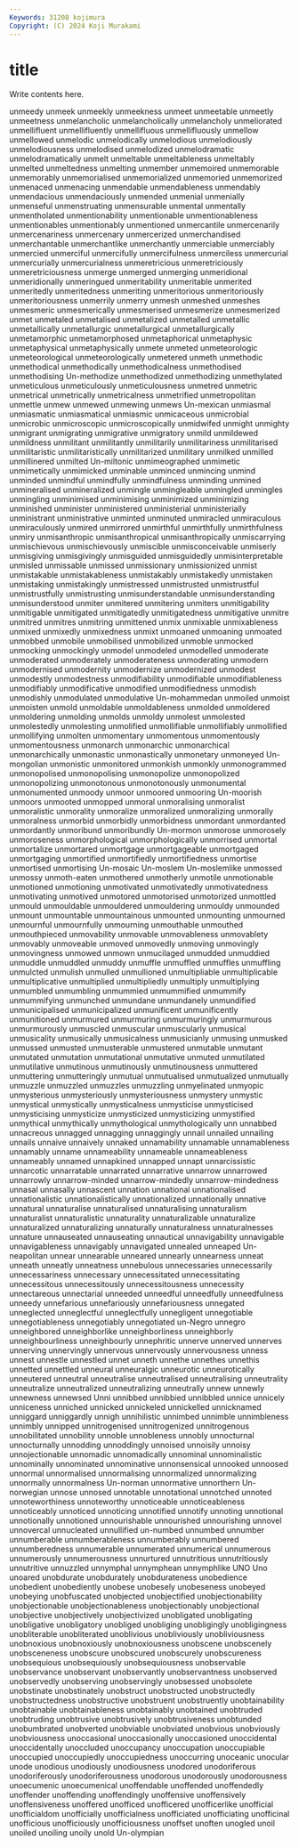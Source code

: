 ```yaml
---
Keywords: 31208 kojimura
Copyright: (C) 2024 Koji Murakami
---
```


# title

Write contents here.



unmeedy unmeek unmeekly
unmeekness unmeet unmeetable unmeetly unmeetness unmelancholic unmelancholically unmelancholy unmeliorated unmellifluent
unmellifluently unmellifluous unmellifluously unmellow unmellowed unmelodic unmelodically unmelodious unmelodiously unmelodiousness
unmelodised unmelodized unmelodramatic unmelodramatically unmelt unmeltable unmeltableness unmeltably unmelted unmeltedness
unmelting unmember unmemoired unmemorable unmemorably unmemorialised unmemorialized unmemoried unmemorized unmenaced
unmenacing unmendable unmendableness unmendably unmendacious unmendaciously unmended unmenial unmenially unmenseful
unmenstruating unmensurable unmental unmentally unmentholated unmentionability unmentionable unmentionableness unmentionables unmentionably
unmentioned unmercantile unmercenarily unmercenariness unmercenary unmercerized unmerchandised unmerchantable unmerchantlike unmerchantly
unmerciable unmerciably unmercied unmerciful unmercifully unmercifulness unmerciless unmercurial unmercurially unmercurialness
unmeretricious unmeretriciously unmeretriciousness unmerge unmerged unmerging unmeridional unmeridionally unmeringued unmeritability
unmeritable unmerited unmeritedly unmeritedness unmeriting unmeritorious unmeritoriously unmeritoriousness unmerrily unmerry
unmesh unmeshed unmeshes unmesmeric unmesmerically unmesmerised unmesmerize unmesmerized unmet unmetaled
unmetalised unmetalized unmetalled unmetallic unmetallically unmetallurgic unmetallurgical unmetallurgically unmetamorphic unmetamorphosed
unmetaphorical unmetaphysic unmetaphysical unmetaphysically unmete unmeted unmeteorologic unmeteorological unmeteorologically unmetered
unmeth unmethodic unmethodical unmethodically unmethodicalness unmethodised unmethodising Un-methodize unmethodized unmethodizing
unmethylated unmeticulous unmeticulously unmeticulousness unmetred unmetric unmetrical unmetrically unmetricalness unmetrified
unmetropolitan unmettle unmew unmewed unmewing unmews Un-mexican unmiasmal unmiasmatic unmiasmatical
unmiasmic unmicaceous unmicrobial unmicrobic unmicroscopic unmicroscopically unmidwifed unmight unmighty unmigrant
unmigrating unmigrative unmigratory unmild unmildewed unmildness unmilitant unmilitantly unmilitarily unmilitariness
unmilitarised unmilitaristic unmilitaristically unmilitarized unmilitary unmilked unmilled unmillinered unmilted Un-miltonic
unmimeographed unmimetic unmimetically unmimicked unminable unminced unmincing unmind unminded unmindful
unmindfully unmindfulness unminding unmined unmineralised unmineralized unmingle unmingleable unmingled unmingles
unmingling unminimised unminimising unminimized unminimizing unminished unminister unministered unministerial unministerially
unministrant unministrative unminted unminuted unmiracled unmiraculous unmiraculously unmired unmirrored unmirthful
unmirthfully unmirthfulness unmiry unmisanthropic unmisanthropical unmisanthropically unmiscarrying unmischievous unmischievously unmiscible
unmisconceivable unmiserly unmisgiving unmisgivingly unmisguided unmisguidedly unmisinterpretable unmisled unmissable unmissed
unmissionary unmissionized unmist unmistakable unmistakableness unmistakably unmistakedly unmistaken unmistaking unmistakingly
unmistressed unmistrusted unmistrustful unmistrustfully unmistrusting unmisunderstandable unmisunderstanding unmisunderstood unmiter unmitered
unmitering unmiters unmitigability unmitigable unmitigated unmitigatedly unmitigatedness unmitigative unmitre unmitred
unmitres unmitring unmittened unmix unmixable unmixableness unmixed unmixedly unmixedness unmixt
unmoaned unmoaning unmoated unmobbed unmobile unmobilised unmobilized unmoble unmocked unmocking
unmockingly unmodel unmodeled unmodelled unmoderate unmoderated unmoderately unmoderateness unmoderating unmodern
unmodernised unmodernity unmodernize unmodernized unmodest unmodestly unmodestness unmodifiability unmodifiable unmodifiableness
unmodifiably unmodificative unmodified unmodifiedness unmodish unmodishly unmodulated unmodulative Un-mohammedan unmoiled
unmoist unmoisten unmold unmoldable unmoldableness unmolded unmoldered unmoldering unmolding unmolds
unmoldy unmolest unmolested unmolestedly unmolesting unmolified unmollifiable unmollifiably unmollified unmollifying
unmolten unmomentary unmomentous unmomentously unmomentousness unmonarch unmonarchic unmonarchical unmonarchically unmonastic
unmonastically unmonetary unmoneyed Un-mongolian unmonistic unmonitored unmonkish unmonkly unmonogrammed unmonopolised
unmonopolising unmonopolize unmonopolized unmonopolizing unmonotonous unmonotonously unmonumental unmonumented unmoody unmoor
unmoored unmooring Un-moorish unmoors unmooted unmopped unmoral unmoralising unmoralist unmoralistic
unmorality unmoralize unmoralized unmoralizing unmorally unmoralness unmorbid unmorbidly unmorbidness unmordant
unmordanted unmordantly unmoribund unmoribundly Un-mormon unmorose unmorosely unmoroseness unmorphological unmorphologically
unmorrised unmortal unmortalize unmortared unmortgage unmortgageable unmortgaged unmortgaging unmortified unmortifiedly
unmortifiedness unmortise unmortised unmortising Un-mosaic Un-moslem Un-moslemlike unmossed unmossy unmoth-eaten
unmothered unmotherly unmotile unmotionable unmotioned unmotioning unmotivated unmotivatedly unmotivatedness unmotivating
unmotived unmotored unmotorised unmotorized unmottled unmould unmouldable unmouldered unmouldering unmouldy
unmounded unmount unmountable unmountainous unmounted unmounting unmourned unmournful unmournfully unmourning
unmouthable unmouthed unmouthpieced unmovability unmovable unmovableness unmovablety unmovably unmoveable unmoved
unmovedly unmoving unmovingly unmovingness unmowed unmown unmucilaged unmudded unmuddied unmuddle
unmuddled unmuddy unmuffle unmuffled unmuffles unmuffling unmulcted unmulish unmulled unmullioned
unmultipliable unmultiplicable unmultiplicative unmultiplied unmultipliedly unmultiply unmultiplying unmumbled unmumbling unmummied
unmummified unmummify unmummifying unmunched unmundane unmundanely unmundified unmunicipalised unmunicipalized unmunificent
unmunificently unmunitioned unmurmured unmurmuring unmurmuringly unmurmurous unmurmurously unmuscled unmuscular unmuscularly
unmusical unmusicality unmusically unmusicalness unmusicianly unmusing unmusked unmussed unmusted unmusterable
unmustered unmutable unmutant unmutated unmutation unmutational unmutative unmuted unmutilated unmutilative
unmutinous unmutinously unmutinousness unmuttered unmuttering unmutteringly unmutual unmutualised unmutualized unmutually
unmuzzle unmuzzled unmuzzles unmuzzling unmyelinated unmyopic unmysterious unmysteriously unmysteriousness unmystery
unmystic unmystical unmystically unmysticalness unmysticise unmysticised unmysticising unmysticize unmysticized unmysticizing
unmystified unmythical unmythically unmythological unmythologically unn unnabbed unnacreous unnagged unnagging
unnaggingly unnail unnailed unnailing unnails unnaive unnaively unnaked unnamability unnamable
unnamableness unnamably unname unnameability unnameable unnameableness unnameably unnamed unnapkined unnapped
unnapt unnarcissistic unnarcotic unnarratable unnarrated unnarrative unnarrow unnarrowed unnarrowly unnarrow-minded
unnarrow-mindedly unnarrow-mindedness unnasal unnasally unnascent unnation unnational unnationalised unnationalistic unnationalistically
unnationalized unnationally unnative unnatural unnaturalise unnaturalised unnaturalising unnaturalism unnaturalist unnaturalistic
unnaturality unnaturalizable unnaturalize unnaturalized unnaturalizing unnaturally unnaturalness unnaturalnesses unnature unnauseated
unnauseating unnautical unnavigability unnavigable unnavigableness unnavigably unnavigated unnealed unneaped Un-neapolitan
unnear unnearable unneared unnearly unnearness unneat unneath unneatly unneatness unnebulous
unnecessaries unnecessarily unnecessariness unnecessary unnecessitated unnecessitating unnecessitous unnecessitously unnecessitousness unnecessity
unnectareous unnectarial unneeded unneedful unneedfully unneedfulness unneedy unnefarious unnefariously unnefariousness
unnegated unneglected unneglectful unneglectfully unnegligent unnegotiable unnegotiableness unnegotiably unnegotiated un-Negro
unnegro unneighbored unneighborlike unneighborliness unneighborly unneighbourliness unneighbourly unnephritic unnerve unnerved
unnerves unnerving unnervingly unnervous unnervously unnervousness unness unnest unnestle unnestled
unnet unneth unnethe unnethes unnethis unnetted unnettled unneural unneuralgic unneurotic
unneurotically unneutered unneutral unneutralise unneutralised unneutralising unneutrality unneutralize unneutralized unneutralizing
unneutrally unnew unnewly unnewness unnewsed Unni unnibbed unnibbied unnibbled unnice
unnicely unniceness unniched unnicked unnickeled unnickelled unnicknamed unniggard unniggardly unnigh
unnihilistic unnimbed unnimble unnimbleness unnimbly unnipped unnitrogenised unnitrogenized unnitrogenous unnobilitated
unnobility unnoble unnobleness unnobly unnocturnal unnocturnally unnodding unnoddingly unnoised unnoisily
unnoisy unnojectionable unnomadic unnomadically unnominal unnominalistic unnominally unnominated unnominative unnonsensical
unnooked unnoosed unnormal unnormalised unnormalising unnormalized unnormalizing unnormally unnormalness Un-norman
unnormative unnorthern Un-norwegian unnose unnosed unnotable unnotational unnotched unnoted unnoteworthiness
unnoteworthy unnoticeable unnoticeableness unnoticeably unnoticed unnoticing unnotified unnotify unnoting unnotional
unnotionally unnotioned unnourishable unnourished unnourishing unnovel unnovercal unnucleated unnullified un-numbed
unnumbed unnumber unnumberable unnumberableness unnumberably unnumbered unnumberedness unnumerable unnumerated unnumerical
unnumerous unnumerously unnumerousness unnurtured unnutritious unnutritiously unnutritive unnuzzled unnymphal unnymphean
unnymphlike UNO Uno unoared unobdurate unobdurately unobdurateness unobedience unobedient unobediently
unobese unobesely unobeseness unobeyed unobeying unobfuscated unobjected unobjectified unobjectionability unobjectionable
unobjectionableness unobjectionably unobjectional unobjective unobjectively unobjectivized unobligated unobligating unobligative unobligatory
unobliged unobliging unobligingly unobligingness unobliterable unobliterated unoblivious unobliviously unobliviousness unobnoxious
unobnoxiously unobnoxiousness unobscene unobscenely unobsceneness unobscure unobscured unobscurely unobscureness unobsequious
unobsequiously unobsequiousness unobservable unobservance unobservant unobservantly unobservantness unobserved unobservedly unobserving
unobservingly unobsessed unobsolete unobstinate unobstinately unobstruct unobstructed unobstructedly unobstructedness unobstructive
unobstruent unobstruently unobtainability unobtainable unobtainableness unobtainably unobtained unobtruded unobtruding unobtrusive
unobtrusively unobtrusiveness unobtunded unobumbrated unobverted unobviable unobviated unobvious unobviously unobviousness
unoccasional unoccasionally unoccasioned unoccidental unoccidentally unoccluded unoccupancy unoccupation unoccupiable unoccupied
unoccupiedly unoccupiedness unoccurring unoceanic unocular unode unodious unodiously unodiousness unodored
unodoriferous unodoriferously unodoriferousness unodorous unodorously unodorousness unoecumenic unoecumenical unoffendable unoffended
unoffendedly unoffender unoffending unoffendingly unoffensive unoffensively unoffensiveness unoffered unofficed unofficered
unofficerlike unofficial unofficialdom unofficially unofficialness unofficiated unofficiating unofficinal unofficious unofficiously
unofficiousness unoffset unoften unogled unoil unoiled unoiling unoily unold Un-olympian
